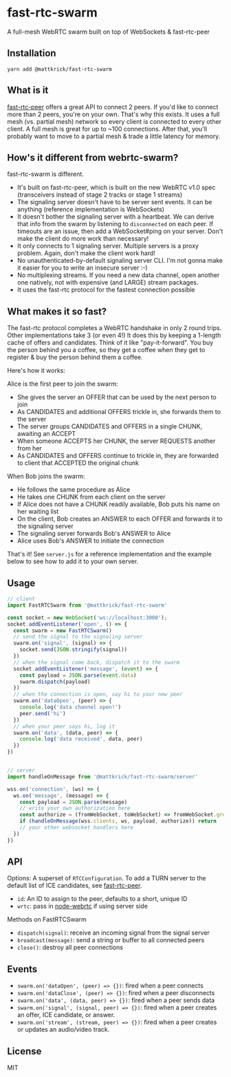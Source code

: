 # fast-rtc-swarm

A full-mesh WebRTC swarm built on top of WebSockets & fast-rtc-peer

## Installation

`yarn add @mattkrick/fast-rtc-swarm`

## What is it

[fast-rtc-peer](https://github.com/mattkrick/fast-rtc-peer) offers a great API to connect 2 peers.
If you'd like to connect more than 2 peers, you're on your own.
That's why this exists.
It uses a full mesh (vs. partial mesh) network so every client is connected to every other client.
A full mesh is great for up to ~100 connections.
After that, you'll probably want to move to a partial mesh & trade a little latency for memory.

## How's it different from webrtc-swarm?

fast-rtc-swarm is different.
- It's built on fast-rtc-peer, which is built on the new WebRTC v1.0 spec (transceivers instead of stage 2 tracks or stage 1 streams)
- The signaling server doesn't have to be server sent events. It can be anything (reference implementation is WebSockets)
- It doesn't bother the signaling server with a heartbeat. We can derive that info from the swarm by listening to `disconnected` on each peer. 
If timeouts are an issue, then add a WebSocket#ping on your server. Don't make the client do more work than necessary!
- It only connects to 1 signaling server. Multiple servers is a proxy problem. Again, don't make the client work hard!
- No unauthenticated-by-default signaling server CLI. I'm not gonna make it easier for you to write an insecure server :-)
- No multiplexing streams. If you need a new data channel, open another one natively, not with expensive (and LARGE) stream packages.
- It uses the fast-rtc protocol for the fastest connection possible

## What makes it so fast?

The fast-rtc protocol completes a WebRTC handshake in only 2 round trips. 
Other implementations take 3 (or even 4!)
It does this by keeping a 1-length cache of offers and candidates.
Think of it like "pay-it-forward". 
You buy the person behind you a coffee, so they get a coffee when they get to register & buy the person behind them a coffee.

Here's how it works:

Alice is the first peer to join the swarm:
- She gives the server an OFFER that can be used by the next person to join
- As CANDIDATES and additional OFFERS trickle in, she forwards them to the server
- The server groups CANDIDATES and OFFERS in a single CHUNK, awaiting an ACCEPT
- When someone ACCEPTS her CHUNK, the server REQUESTS another from her
- As CANDIDATES and OFFERS continue to trickle in, they are forwarded to client that ACCEPTED the original chunk

When Bob joins the swarm:
- He follows the same procedure as Alice
- He takes one CHUNK from each client on the server
- If Alice does not have a CHUNK readily available, Bob puts his name on her waiting list
- On the client, Bob creates an ANSWER to each OFFER and forwards it to the signaling server
- The signaling server forwards Bob's ANSWER to Alice
- Alice uses Bob's ANSWER to initiate the connection

That's it! See `server.js` for a reference implementation and the example below to see how to add it to your own server.


## Usage

```js
// client
import FastRTCSwarm from '@mattkrick/fast-rtc-swarm'

const socket = new WebSocket('ws://localhost:3000');
socket.addEventListener('open', () => {
  const swarm = new FastRTCSwarm()
  // send the signal to the signaling server
  swarm.on('signal', (signal) => {
    socket.send(JSON.stringify(signal))
  })
  // when the signal come back, dispatch it to the swarm
  socket.addEventListener('message', (event) => {
    const payload = JSON.parse(event.data)
    swarm.dispatch(payload)
  })
  // when the connection is open, say hi to your new peer
  swarm.on('dataOpen', (peer) => {
    console.log('data channel open!')
    peer.send('hi')
  })
  // when your peer says hi, log it
  swarm.on('data', (data, peer) => {
    console.log('data received', data, peer)
  })
})


// server
import handleOnMessage from '@mattkrick/fast-rtc-swarm/server'

wss.on('connection', (ws) => {
  ws.on('message', (message) => {
    const payload = JSON.parse(message)
    // write your own authorization here
    const authorize = (fromWebSocket, toWebSocket) => fromWebSocket.groupId === toWebSocket.groupId
    if (handleOnMessage(wss.clients, ws, payload, authorize)) return
    // your other websocket handlers here
  })
})
```

## API

Options: A superset of `RTCConfiguration`. 
To add a TURN server to the default list of ICE candidates, see [fast-rtc-peer](https://github.com/mattkrick/fast-rtc-peer). 
- `id`: An ID to assign to the peer, defaults to a short, unique ID
- `wrtc`: pass in [node-webrtc](https://github.com/js-platform/node-webrtc) if using server side

Methods on FastRTCSwarm
- `dispatch(signal)`: receive an incoming signal from the signal server
- `broadcast(message)`: send a string or buffer to all connected peers
- `close()`: destroy all peer connections

## Events

- `swarm.on('dataOpen', (peer) => {})`: fired when a peer connects
- `swarm.on('dataClose', (peer) => {})`: fired when a peer disconnects
- `swarm.on('data', (data, peer) => {})`: fired when a peer sends data
- `swarm.on('signal', (signal, peer) => {})`: fired when a peer creates an offer, ICE candidate, or answer. 
- `swarm.on('stream', (stream, peer) => {})`: fired when a peer creates or updates an audio/video track.

## License

MIT
